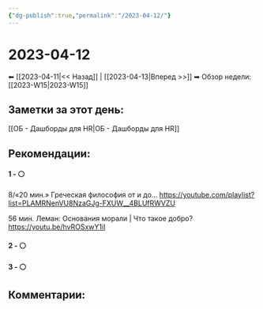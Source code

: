 ```yaml
---
{"dg-publish":true,"permalink":"/2023-04-12/"}
---
```


# 2023-04-12

⬅  [[2023-04-11\|<<  Назад]] | [[2023-04-13\|Вперед >>]]  ➡
Обзор недели: [[2023-W15\|2023-W15]]


## Заметки за этот день:

[[ОБ - Дашборды для HR\|ОБ - Дашборды для HR]]

## Рекомендации:

#### 1 - ⚪ 
8/«20 мин.» Греческая философия от и до…
https://youtube.com/playlist?list=PLAMRNenVU8NzaGJg-FXUW__4BLUfRWVZU

56 мин. Леман: Основания морали | Что такое добро?
https://youtu.be/hvROSxwY1iI

#### 2 - ⚪ 

#### 3 - ⚪ 


## Комментарии:
